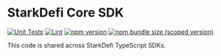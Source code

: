 # StarkDefi Core SDK

[![Unit Tests](https://github.com/Starkdefi/core-sdk/workflows/Unit%20Tests/badge.svg)](https://github.com/Starkdefi/core-sdk/actions?query=workflow%3A%22Unit+Tests%22)
[![Lint](https://github.com/Starkdefi/core-sdk/workflows/Lint/badge.svg)](https://github.com/Starkdefi/core-sdk/actions?query=workflow%3ALint)
[![npm version](https://img.shields.io/npm/v/@starkdefi/core-sdk/latest.svg)](https://www.npmjs.com/package/@starkdefi/core-sdk/v/latest)
[![npm bundle size (scoped version)](https://img.shields.io/bundlephobia/minzip/@starkdefi/core-sdk/latest.svg)](https://bundlephobia.com/result?p=@starkdefi/sdk-core@latest)

This code is shared across StarkDefi TypeScript SDKs.
